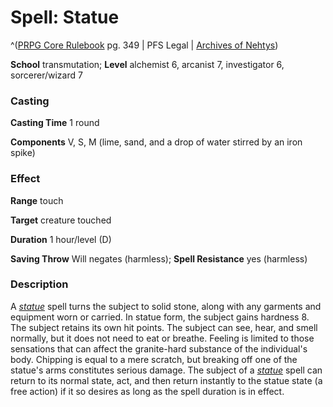 # Spell: Statue

^([PRPG Core Rulebook][ss-statue] pg. 349 | PFS Legal | [Archives of Nehtys][sn-statue])

**School** transmutation; **Level** alchemist 6, arcanist 7, investigator 6, sorcerer/wizard 7

### Casting

**Casting Time** 1 round  

**Components** V, S, M (lime, sand, and a drop of water stirred by an iron spike)

### Effect

**Range** touch  

**Target** creature touched  

**Duration** 1 hour/level (D)  

**Saving Throw** Will negates (harmless); **Spell Resistance** yes (harmless)

### Description

A _[statue]_ spell turns the subject to solid stone, along with any garments and equipment worn or carried. In statue form, the subject gains hardness 8. The subject retains its own hit points. The subject can see, hear, and smell normally, but it does not need to eat or breathe. Feeling is limited to those sensations that can affect the granite-hard substance of the individual's body. Chipping is equal to a mere scratch, but breaking off one of the statue's arms constitutes serious damage. The subject of a _[statue]_ spell can return to its normal state, act, and then return instantly to the statue state (a free action) if it so desires as long as the spell duration is in effect.

[ss-statue]: http://paizo.com/pathfinderRPG/v57
[sn-statue]: http://www.archivesofnethys.com/SpellDisplay.aspx?ItemName=Statue
[statue]: http://www.archivesofnethys.com/SpellDisplay.aspx?ItemName=statue